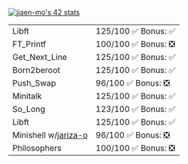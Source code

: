 <span text-align="center"> [![jjaen-mo's 42 stats](https://badge.mediaplus.ma/kettlebells/jjaen-mo?1337Badge=off&UM6P=off)](https://github.com/oakoudad/badge42) </span>
<table>
  <tr>
    <td>Libft</td>
    <td>125/100 ✅ Bonus: ✅ </td>
  </tr>
  <tr>
    <td>FT_Printf</td>
    <td>100/100 ✅ Bonus: ❎ </td>
  </tr>
  <tr>
    <td>Get_Next_Line</td>
    <td>125/100 ✅ Bonus: ✅ </td>
  </tr>
  <tr>
    <td>Born2beroot</td>
    <td>125/100 ✅ Bonus: ✅ </td>
  </tr>
  <tr>
    <td>Push_Swap</td>
    <td>96/100 ✅ Bonus: ❎ </td>
  </tr>
  <tr>
    <td>Minitalk</td>
    <td>125/100 ✅ Bonus: ✅ </td>
  </tr>
  <tr>
    <td>So_Long</td>
    <td>123/100 ✅ Bonus: ✅ </td>
  </tr>
  <tr>
    <td>Libft</td>
    <td>125/100 ✅ Bonus: ✅ </td>
  </tr>
  <tr>
    <td>Minishell w/<a href="www.githup.com/jariza-o">jariza-o</a></td>
    <td>96/100 ✅ Bonus: ❎ </td>
  </tr>
  <tr>
    <td>Philosophers</td>
    <td>100/100 ✅ Bonus: ❎ </td>
  </tr>
</table>
<!--
**Kendaluski/Kendaluski** is a ✨ _special_ ✨ repository because its `README.md` (this file) appears on your GitHub profile.

Here are some ideas to get you started:

- 🔭 I’m currently working on ...
- 🌱 I’m currently learning ...
- 👯 I’m looking to collaborate on ...
- 🤔 I’m looking for help with ...
- 💬 Ask me about ...
- 📫 How to reach me: ...
- 😄 Pronouns: ...
- ⚡ Fun fact: ...
-->
